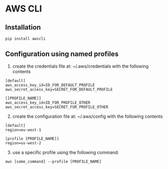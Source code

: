 # AWS CLI

## Installation
```
pip install awscli
```

## Configuration using named profiles
1. create the credentials file at: ~/.aws/credentials with the following contents
  ```
  [default]
  aws_access_key_id=ID_FOR_DEFAULT_PROFILE
  aws_secret_access_key=SECRET_FOR_DEFAULT_PROFILE

  [[PROFILE_NAME]]
  aws_access_key_id=ID_FOR_PROFILE_OTHER
  aws_secret_access_key=SECRET_FOR_PROFILE_OTHER
  ```
2. create the configuration file at: ~/.aws/config with the following contents
  ```
  [default]
  region=eu-west-1

  [profile [PROFILE_NAME]]
  region=us-west-2
  ```

3. use a specific profile using the following command:
  ```
  aws [some_command] --profile [PROFILE_NAME]
  ```
